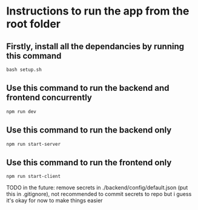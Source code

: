 # Instructions to run the app from the root folder

## Firstly, install all the dependancies by running this command
```bash setup.sh```

## Use this command to run the backend and frontend concurrently
```npm run dev```

## Use this command to run the backend only
```npm run start-server```

## Use this command to run the frontend only
```npm run start-client```

TODO in the future: remove secrets in ./backend/config/default.json (put this in .gitignore), not recommended to commit secrets to repo but i guess it's okay for now to make things easier
